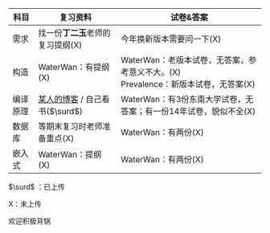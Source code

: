 | 科目   | 复习资料                                     | 试卷&答案                                    |
| ---- | ---------------------------------------- | ---------------------------------------- |
| 需求   | 找一份**丁二玉**老师的复习提纲(X)                     | 今年换新版本需要问一下(X)                           |
| 构造   | WaterWan：有提纲(X)                          | WaterWan：老版本试卷，无答案，参考意义不大。(X)<br>Prevalence：新版本试卷，无答案(X) |
| 编译原理 | [某人的博客](http://blog.csdn.net/qq_33230935/article/details/78044784) / 自己看书($\surd$) | WaterWan：有3份东南大学试卷，无答案；有一份14年试卷，貌似不全(X)  |
| 数据库  | 等期末复习时老师准备重点(X)                          | WaterWan：有两份(X)                          |
| 嵌入式  | WaterWan：提纲(X)                           | WaterWan：有两份(X)                          |

$\surd$ ：已上传

X：未上传

欢迎积极背锅